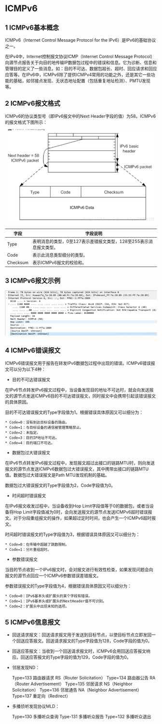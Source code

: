 
# ICMPv6

## 1 ICMPv6基本概念
ICMPv6（Internet Control Message Protocol for the IPv6）是IPv6的基础协议之一。

在IPv4中，Internet控制报文协议ICMP（Internet Control Message Protocol）向源节点报告关于向目的地传输IP数据包过程中的错误和信息。它为诊断、信息和管理目的定义了一些消息，如：目的不可达、数据包超长、超时、回应请求和回应应答等。在IPv6中，ICMPv6除了提供ICMPv4常用的功能之外，还是其它一些功能的基础，如邻接点发现、无状态地址配置（包括重复地址检测）、PMTU发现等。

## 2 ICMPv6报文格式

ICMPv6的协议类型号（即IPv6报文中的Next Header字段的值）为58。ICMPv6的报文格式下图所示：

![](image/ICMPv6报文格式.png)

|字段|字段说明|
|-|-|
|Type|表明消息的类型，0至127表示差错报文类型，128至255表示消息报文类型。|
|Code|表示此消息类型细分的类型。|
|Checksum|表示ICMPv6报文的校验和。|

## 3 ICMPv6报文示例


![ICMPv6报文抓包示例](image/ICMPv6报文实例.png)


## 4 ICMPv6错误报文


ICMPv6错误报文用于报告在转发IPv6数据包过程中出现的错误。ICMPv6错误报文可以分为以下4种：

* 目的不可达错误报文

在IPv6节点转发IPv6报文过程中，当设备发现目的地址不可达时，就会向发送报文的源节点发送ICMPv6目的不可达错误报文，同时报文中会携带引起该错误报文的具体原因。

目的不可达错误报文的Type字段值为1。根据错误具体原因又可以细分为：

    * Code=0：没有到达目标设备的路由。
    * Code=1：与目标设备的通信被管理策略禁止。
    * Code=2：未指定。
    * Code=3：目的IP地址不可达。
    * Code=4：目的端口不可达。

* 数据包过大错误报文

在IPv6节点转发IPv6报文过程中，发现报文超过出接口的链路MTU时，则向发送报文的源节点发送ICMPv6数据包过大错误报文，其中携带出接口的链路MTU值。数据包过大错误报文是Path MTU发现机制的基础。

数据包过大错误报文的Type字段值为2，Code字段值为0。

* 时间超时错误报文

在IPv6报文收发过程中，当设备收到Hop Limit字段值等于0的数据包，或者当设备将Hop Limit字段值减为0时，会向发送报文的源节点发送ICMPv6超时错误报文。对于分段重组报文的操作，如果超过定时时间，也会产生一个ICMPv6超时报文。

时间超时错误报文的Type字段值为3，根据错误具体原因又可以细分为：

    * Code=0：在传输中超越了跳数限制。
    * Code=1：分片重组超时。

* 参数错误报文

当目的节点收到一个IPv6报文时，会对报文进行有效性检查，如果发现问题会向报文的源节点回应一个ICMPv6参数错误差错报文。

参数错误报文的Type字段值为4，根据错误具体原因又可以细分为：

    * Code=0：IPv6基本头或扩展头的某个字段有错误。
    * Code=1：IPv6基本头或扩展头的NextHeader值不可识别。
    * Code=2：扩展头中出现未知的选项。


## 5 ICMPv6信息报文

* 回送请求报文：回送请求报文用于发送到目标节点，以使目标节点立即发回一个回送应答报文。回送请求报文的Type字段值为128，Code字段的值为0。
* 回送应答报文：当收到一个回送请求报文时，ICMPv6会用回送应答报文响应。回送应答报文的Type字段的值为129，Code字段的值为0。

* 邻居发现ND：

    Type=133 路由器请求 RS（Router Solicitation）
    Type=134 路由器公告 RA（Router Advertisement）
    Type=135 邻居请求 NS（Neighbor Solicitation）
    Type=136 邻居通告 NA（Neighbor Advertisement）
    Type=137 重定向（Redirect）


* 多播侦听发现协议MLD：

    Type=130 多播听众查询
    Type-131 多播听众报告
    Type=132 多播听众退出
